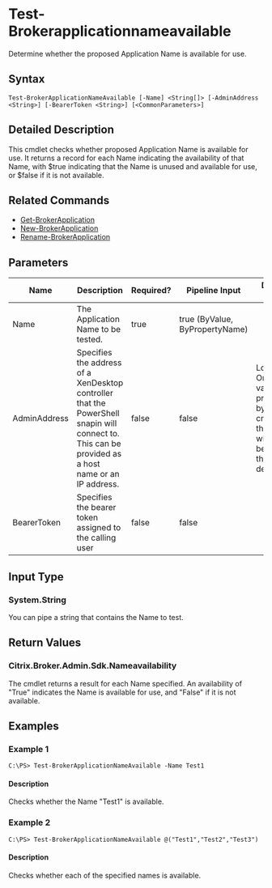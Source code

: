 ﻿
# Test-Brokerapplicationnameavailable
Determine whether the proposed Application Name is available for use.
## Syntax
```
Test-BrokerApplicationNameAvailable [-Name] <String[]> [-AdminAddress <String>] [-BearerToken <String>] [<CommonParameters>]
```
## Detailed Description
This cmdlet checks whether proposed Application Name is available for use. It returns a record for each Name indicating the availability of that Name, with \$true indicating that the Name is unused and available for use, or \$false if it is not available.


## Related Commands

* [Get-BrokerApplication](./Get-BrokerApplication/)
* [New-BrokerApplication](./New-BrokerApplication/)
* [Rename-BrokerApplication](./Rename-BrokerApplication/)
## Parameters
| Name   | Description | Required? | Pipeline Input | Default Value |
| --- | --- | --- | --- | --- |
| Name | The Application Name to be tested. | true | true (ByValue, ByPropertyName) |  |
| AdminAddress | Specifies the address of a XenDesktop controller that the PowerShell snapin will connect to. This can be provided as a host name or an IP address. | false | false | Localhost. Once a value is provided by any cmdlet, this value will become the default. |
| BearerToken | Specifies the bearer token assigned to the calling user | false | false |  |

## Input Type

### System.String
You can pipe a string that contains the Name to test.
## Return Values

### Citrix.Broker.Admin.Sdk.Nameavailability
The cmdlet returns a result for each Name specified. An availability of "True" indicates the Name is available for use, and "False" if it is not available.
## Examples

### Example 1
```
C:\PS> Test-BrokerApplicationNameAvailable -Name Test1
```
#### Description
Checks whether the Name "Test1" is available.
### Example 2
```
C:\PS> Test-BrokerApplicationNameAvailable @("Test1","Test2","Test3")
```
#### Description
Checks whether each of the specified names is available.
